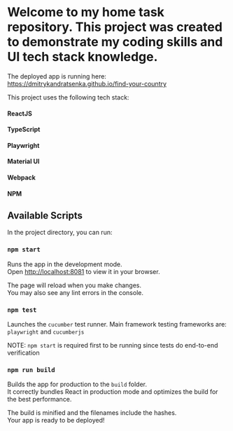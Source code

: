 # Welcome to my home task repository. This project was created to demonstrate my coding skills and UI tech stack knowledge.

The deployed app is running here: 
https://dmitrykandratsenka.github.io/find-your-country

This project uses the following tech stack:
#### ReactJS
#### TypeScript
#### Playwright
#### Material UI
#### Webpack
#### NPM

## Available Scripts

In the project directory, you can run:

### `npm start`

Runs the app in the development mode.\
Open [http://localhost:8081](http://localhost:8081) to view it in your browser.

The page will reload when you make changes.\
You may also see any lint errors in the console.

### `npm test`

Launches the `cucumber` test runner. Main framework testing frameworks are: `playwright` and `cucumberjs`

NOTE: `npm start` is required first to be running since tests do end-to-end verification

### `npm run build`

Builds the app for production to the `build` folder.\
It correctly bundles React in production mode and optimizes the build for the best performance.

The build is minified and the filenames include the hashes.\
Your app is ready to be deployed!
